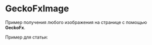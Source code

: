 GeckoFxImage
============
Пример получения любого изображения на странице с помощью **GeckoFx**.

Пример для статьи: 
